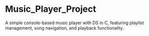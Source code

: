# Music_Player_Project
A simple console-based music player with DS in C, featuring playlist management, song navigation, and playback functionality.
